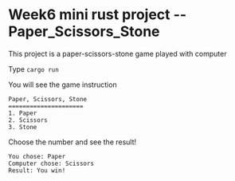 # Week6 mini rust project -- Paper_Scissors_Stone
This project is a paper-scissors-stone game played with computer

Type `cargo run`

You will see the game instruction
```
Paper, Scissors, Stone
=====================
1. Paper
2. Scissors
3. Stone
```
Choose the number and see the result!
```
You chose: Paper
Computer chose: Scissors
Result: You win!
```
